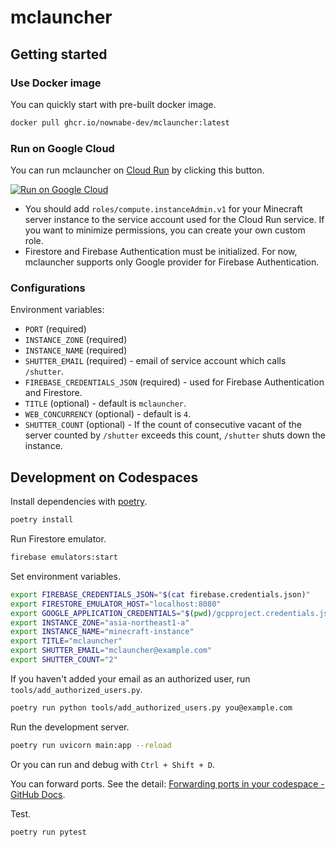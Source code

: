 # mclauncher

## Getting started

### Use Docker image

You can quickly start with pre-built docker image.

```bash
docker pull ghcr.io/nownabe-dev/mclauncher:latest
```

### Run on Google Cloud

You can run mclauncher on [Cloud Run](https://cloud.google.com/run) by clicking this button.

[![Run on Google Cloud](https://deploy.cloud.run/button.svg)](https://deploy.cloud.run)

* You should add `roles/compute.instanceAdmin.v1` for your Minecraft server instance to the service account used for the Cloud Run service. If you want to minimize permissions, you can create your own custom role.
* Firestore and Firebase Authentication must be initialized. For now, mclauncher supports only Google provider for Firebase Authentication.

### Configurations

Environment variables:

* `PORT` (required)
* `INSTANCE_ZONE` (required)
* `INSTANCE_NAME` (required)
* `SHUTTER_EMAIL` (required) - email of service account which calls `/shutter`.
* `FIREBASE_CREDENTIALS_JSON` (required) - used for Firebase Authentication and Firestore.
* `TITLE` (optional) - default is `mclauncher`.
* `WEB_CONCURRENCY` (optional) - default is `4`.
* `SHUTTER_COUNT` (optional) - If the count of consecutive vacant of the server counted by `/shutter` exceeds this count, `/shutter` shuts down the instance.

## Development on Codespaces

Install dependencies with [poetry](https://python-poetry.org/).

```bash
poetry install
```

Run Firestore emulator.

```bash
firebase emulators:start
```

Set environment variables.

```bash
export FIREBASE_CREDENTIALS_JSON="$(cat firebase.credentials.json)"
export FIRESTORE_EMULATOR_HOST="localhost:8080"
export GOOGLE_APPLICATION_CREDENTIALS="$(pwd)/gcpproject.credentials.json"
export INSTANCE_ZONE="asia-northeast1-a"
export INSTANCE_NAME="minecraft-instance"
export TITLE="mclauncher"
export SHUTTER_EMAIL="mclauncher@example.com"
export SHUTTER_COUNT="2"
```

If you haven't added your email as an authorized user, run `tools/add_authorized_users.py`.

```bash
poetry run python tools/add_authorized_users.py you@example.com
```

Run the development server.

```bash
poetry run uvicorn main:app --reload
```

Or you can run and debug with `Ctrl + Shift + D`.

You can forward ports. See the detail: [Forwarding ports in your codespace - GitHub Docs](https://docs.github.com/en/codespaces/developing-in-codespaces/forwarding-ports-in-your-codespace).

Test.

```bash
poetry run pytest
```
